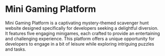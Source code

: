 # Mini Gaming Platform

Mini Gaming Platform is a captivating mystery-themed scavenger hunt website designed specifically for developers seeking a delightful diversion. It features five engaging minigames, each crafted to provide an entertaining and challenging experience. This platform offers a unique opportunity for developers to engage in a bit of leisure while exploring intriguing puzzles and tasks.
